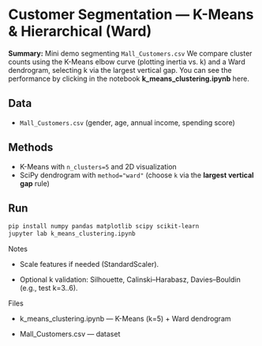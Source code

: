 # Customer Segmentation — K-Means & Hierarchical (Ward)

**Summary:** Mini demo segmenting `Mall_Customers.csv` We compare cluster counts using the K-Means elbow curve (plotting inertia vs. k) and a Ward dendrogram, selecting k via the largest vertical gap.
You can see the performance by clicking in the notebook **k_means_clustering.ipynb** here.

## Data
- `Mall_Customers.csv` (gender, age, annual income, spending score)

## Methods
- K-Means with `n_clusters=5` and 2D visualization
- SciPy dendrogram with `method="ward"` (choose `k` via the **largest vertical gap** rule)

## Run
```bash
pip install numpy pandas matplotlib scipy scikit-learn
jupyter lab k_means_clustering.ipynb
```

Notes

- Scale features if needed (StandardScaler).

- Optional k validation: Silhouette, Calinski–Harabasz, Davies–Bouldin (e.g., test k=3..6).

Files

- k_means_clustering.ipynb — K-Means (k=5) + Ward dendrogram

- Mall_Customers.csv — dataset
